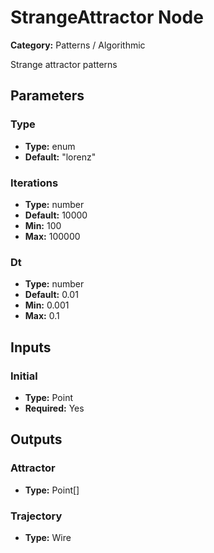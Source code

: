 
# StrangeAttractor Node

**Category:** Patterns / Algorithmic

Strange attractor patterns

## Parameters


### Type
- **Type:** enum
- **Default:** "lorenz"





### Iterations
- **Type:** number
- **Default:** 10000
- **Min:** 100
- **Max:** 100000



### Dt
- **Type:** number
- **Default:** 0.01
- **Min:** 0.001
- **Max:** 0.1



## Inputs


### Initial
- **Type:** Point
- **Required:** Yes



## Outputs


### Attractor
- **Type:** Point[]



### Trajectory
- **Type:** Wire




